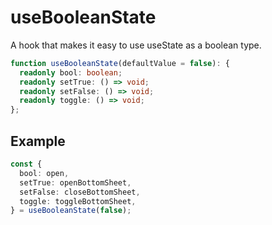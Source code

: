 # useBooleanState

A hook that makes it easy to use useState as a boolean type.

```ts
function useBooleanState(defaultValue = false): {
  readonly bool: boolean;
  readonly setTrue: () => void;
  readonly setFalse: () => void;
  readonly toggle: () => void;
};
```

## Example

```ts
const {
  bool: open,
  setTrue: openBottomSheet,
  setFalse: closeBottomSheet,
  toggle: toggleBottomSheet,
} = useBooleanState(false);
```
